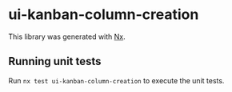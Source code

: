 # ui-kanban-column-creation

This library was generated with [Nx](https://nx.dev).

## Running unit tests

Run `nx test ui-kanban-column-creation` to execute the unit tests.

